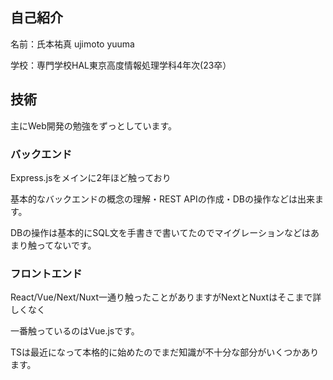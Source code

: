 ## 自己紹介

名前：氏本祐真 ujimoto yuuma

学校：専門学校HAL東京高度情報処理学科4年次(23卒）


## 技術
主にWeb開発の勉強をずっとしています。

### バックエンド
Express.jsをメインに2年ほど触っており

基本的なバックエンドの概念の理解・REST APIの作成・DBの操作などは出来ます。

DBの操作は基本的にSQL文を手書きで書いてたのでマイグレーションなどはあまり触ってないです。


### フロントエンド

React/Vue/Next/Nuxt一通り触ったことがありますがNextとNuxtはそこまで詳しくなく

一番触っているのはVue.jsです。

TSは最近になって本格的に始めたのでまだ知識が不十分な部分がいくつかあります。

